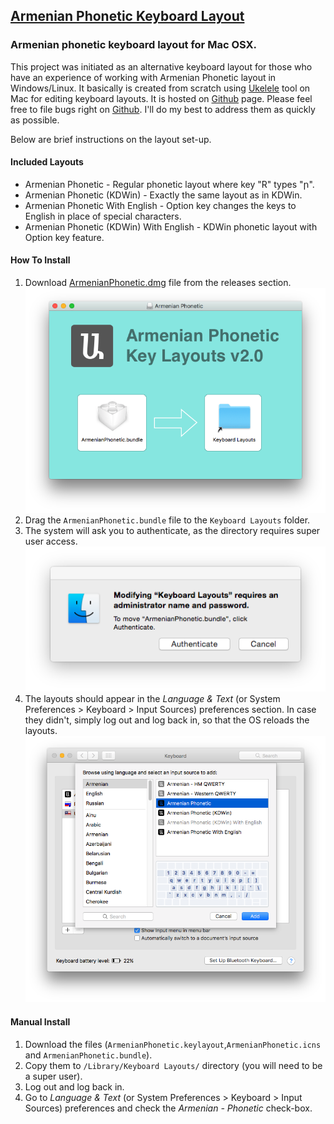## [Armenian Phonetic Keyboard Layout](http://evoyan.org/armenian-phonetic-for-mac)

### Armenian phonetic keyboard layout for Mac OSX.

This project was initiated as an alternative keyboard layout for those who have an experience of working with Armenian Phonetic layout in Windows/Linux. It basically is created from scratch using [Ukelele](http://scripts.sil.org/cms/scripts/page.php?site_id=nrsi&id=ukelele) tool on Mac for editing keyboard layouts. It is hosted on [Github](https://github.com/vahe-evoyan/armenian-phonetic) page. Please feel free to file bugs right on [Github](https://github.com/vahe-evoyan/armenian-phonetic/issues). I'll do my best to address them as quickly as possible.

Below are brief instructions on the layout set-up.

#### Included Layouts

* Armenian Phonetic - Regular phonetic layout where key "R" types "ր".
* Armenian Phonetic (KDWin) - Exactly the same layout as in KDWin.
* Armenian Phonetic With English - Option key changes the keys to English in place of special characters.
* Armenian Phonetic (KDWin) With English - KDWin phonetic layout with Option key feature.

#### How To Install
1. Download [ArmenianPhonetic.dmg](https://github.com/vahe-evoyan/armenian-phonetic/releases/download/v2.0/ArmenianPhonetic.dmg) file from the releases section.
![Image Window](/screenshots/dmg-window.png)
2. Drag the `ArmenianPhonetic.bundle` file to the `Keyboard Layouts` folder.
3. The system will ask you to authenticate, as the directory requires super user access.
![Permission Access](/screenshots/authenticate.png)
4. The layouts should appear in the *Language & Text* (or System Preferences > Keyboard > Input Sources) preferences section. In case they didn't, simply log out and log back in, so that the OS reloads the layouts.
![Permission Access](/screenshots/layout-settings.png)

#### Manual Install

1. Download the files (`ArmenianPhonetic.keylayout`,`ArmenianPhonetic.icns` and `ArmenianPhonetic.bundle`).
2. Copy them to `/Library/Keyboard Layouts/` directory (you will need to be a super user).
3. Log out and log back in.
4. Go to *Language & Text* (or System Preferences > Keyboard > Input Sources) preferences and check the *Armenian - Phonetic* check-box.